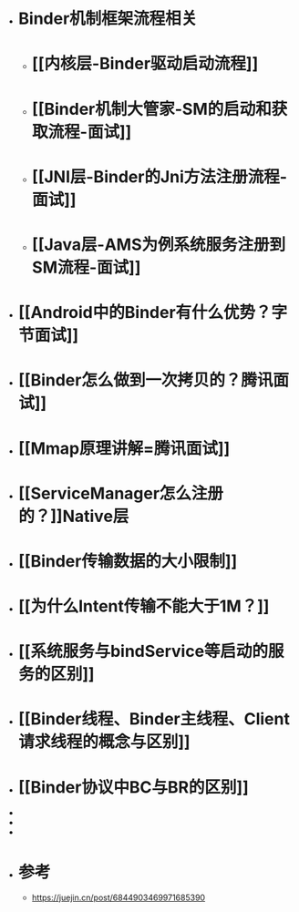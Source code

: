 - # Binder机制框架流程相关
	- # [[内核层-Binder驱动启动流程]]
	- # [[Binder机制大管家-SM的启动和获取流程-面试]]
	- # [[JNI层-Binder的Jni方法注册流程-面试]]
	- # [[Java层-AMS为例系统服务注册到SM流程-面试]]
- # [[Android中的Binder有什么优势？字节面试]]
- # [[Binder怎么做到一次拷贝的？腾讯面试]]
- # [[Mmap原理讲解=腾讯面试]]
- # [[ServiceManager怎么注册的？]]Native层
- # [[Binder传输数据的大小限制]]
- # [[为什么Intent传输不能大于1M？]]
- # [[系统服务与bindService等启动的服务的区别]]
- # [[Binder线程、Binder主线程、Client请求线程的概念与区别]]
- # [[Binder协议中BC与BR的区别]]
-
-
-
- # 参考
	- https://juejin.cn/post/6844903469971685390